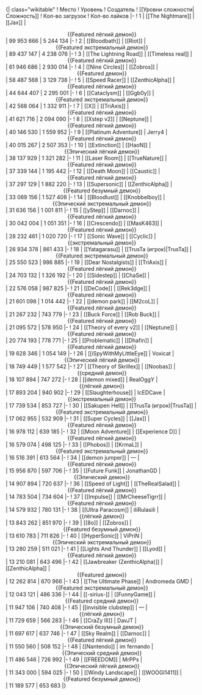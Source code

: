 {| class="wikitable"
! Место
! Уровень
! Создатель
! [[Уровни сложности|Сложность]]
! Кол-во загрузок
! Кол-во лайков
|-
! 1
| [[The Nightmare]]
| [[Jax]]
| <center>{{Featured лёгкий демон}}</center>
| 99 953 666
| 5 244 134
|-
! 2
| [[Bloodbath]]
| [[Riot]]
| <center>{{Featured экстремальный демон}}</center>
| 89 437 147
| 4 238 076
|-
! 3
| [[The Lightning Road]]
| [[Timeless real]]
| <center>{{Featured лёгкий демон}}</center>
| 61 946 686
| 2 930 014
|-
! 4
| [[Nine Circles]]
| [[Zobros]]
| <center>{{Featured демон}}</center>
| 58 487 568
| 3 129 738
|-
! 5
| [[Speed Racer]]
| [[ZenthicAlpha]]
| <center>{{Featured лёгкий демон}}</center>
| 44 644 407
| 2 295 001
|-
! 6
| [[Cataclysm]]
| [[Ggb0y]]
| <center>{{Featured экстремальный демон}}</center>
| 42 568 064
| 1 332 911
|-
! 7
| [[X]]
| [[TriAxis]]
| <center>{{Featured лёгкий демон}}</center>
| 41 621 716
| 2 094 090
|-
! 8
| [[Xstep v2]]
| [[Neptune]]
| <center>{{Featured лёгкий демон}}</center>
| 40 146 530
| 1 559 952
|-
! 9
| [[Platinum Adventure]]
| Jerry4
| <center>{{Featured лёгкий демон}}</center>
| 40 015 267
| 2 507 353
|-
! 10
| [[Extinction]]
| [[HaoN]]
| <center>{{Эпический лёгкий демон}}</center>
| 38 137 929
| 1 321 282
|-
! 11
| [[Laser Room]]
| [[TrueNature]]
| <center>{{Featured лёгкий демон}}</center>
| 37 339 144
| 1 195 442
|-
! 12
| [[Death Moon]]
| [[Caustic]]
| <center>{{Featured лёгкий демон}}</center>
| 37 297 129
| 1 882 220
|-
! 13
| [[Supersonic]]
| [[ZenthicAlpha]]
| <center>{{Featured безумный демон}}</center>
| 33 069 156
| 1 527 408
|-
! 14
| [[Bloodlust]]
| [[Knobbelboy]]
| <center>{{Эпический экстремальный демон}}</center>
| 31 636 156
| 1 001 811
|-
! 15
| [[yStep]]
| [[Darnoc]]
| <center>{{Featured лёгкий демон}}</center>
| 30 042 004
| 1 051 351
|-
! 16
| [[Crescendo]]
| [[MasK463]]
| <center>{{Featured лёгкий демон}}</center>
| 28 232 461
| 1 020 720
|-
! 17
| [[Sonic Wave]]
| [[Cyclic]]
| <center>{{экстремальный демон}}</center>
| 26 934 378
| 861 433
|-
! 18
| [[Yatagarasu]]
| [[TrusTa (игрок)|TrusTa]]
| <center>{{Featured экстремальный демон}}</center>
| 25 550 523
| 986 885
|-
! 19
| [[Dear Nostalgists]]
| [[TriAxis]]
| <center>{{Featured лёгкий демон}}</center>
| 24 703 132
| 1 326 192
|-
! 20
| [[Sidestep]]
| [[ChaSe]]
| <center>{{Featured лёгкий демон}}</center>
| 22 576 058
| 987 825
|-
! 21
| [[DeCode]]
| [[Rek3dge]]
| <center>{{Featured лёгкий демон}}</center>
| 21 601 098
| 1 014 442
|-
! 22
| [[demon park]]
| [[M2coL]]
| <center>{{Featured лёгкий демон}}</center>
| 21 267 232
| 743 779
|-
! 23
| [[Buck Force]]
| [[Rob Buck]]
| <center>{{Featured лёгкий демон}}</center>
| 21 095 572
| 578 950
|-
! 24
| [[Theory of every v2]]
| [[Neptune]]
| <center>{{Featured лёгкий демон}}</center>
| 20 774 193
| 778 771
|-
! 25
| [[Problematic]]
| [[Dhafin]]
| <center>{{Featured лёгкий демон}}</center>
| 19 628 346
| 1 054 149
|-
! 26
| [[iSpyWithMyLittleEye]]
| Voxicat
| <center>{{Эпический лёгкий демон}}</center>
| 18 749 449
| 1 577 542
|-
! 27
| [[Theory of Skrillex]]
| [[Noobas]]
| <center>{{средний демон}}</center>
| 18 107 894
| 747 272
|-
! 28
| [[demon mixed]]
| RealOggY
| <center>{{лёгкий демон}}</center>
| 17 893 204
| 940 902
|-
! 29
| [[Slaughterhouse]]
| IcEDCave
| <center>{{экстремальный демон}}</center>
| 17 739 534
| 853 727
|-
! 30
| [[Sakupen Hell]]
| [[TrusTa (игрок)|TrusTa]]
| <center>{{Featured экстремальный демон}}</center>
| 17 062 955
| 532 909
|-
! 31
| [[Super Cycles]]
| [[Jax]]
| <center>{{Featured лёгкий демон}}</center>
| 16 978 112
| 639 185
|-
! 32
| [[Moon Adventure]]
| [[Experience D]]
| <center>{{Featured лёгкий демон}}</center>
| 16 579 074
| 498 125
|-
! 33
| [[Phobos]]
| [[KrmaL]]
| <center>{{Featured экстремальный демон}}</center>
| 16 516 391
| 613 564
|-
! 34
| [[demon jumper]]
| —
| <center>{{Featured лёгкий демон}}</center>
| 15 956 870
| 597 706
|-
! 35
| [[Future Funk]]
| JonathanGD
| <center>{{Эпический демон}}</center>
| 14 907 894
| 720 637
|-
! 36
| [[Speed of Light]]
| [[TheRealSalad]]
| <center>{{Featured лёгкий демон}}</center>
| 14 783 504
| 734 604
|-
! 37
| [[Impulse]]
| [[MrCheeseTigrr]]
| <center>{{Featured лёгкий демон}}</center>
| 14 579 932
| 780 131
|-
! 38
| [[Ultra Paracosm]]
| iIiRulasiIi
| <center>{{лёгкий демон}}</center>
| 13 843 262
| 851 970
|-
! 39
| [[8o]]
| [[Zobros]]
| <center>{{Featured безумный демон}}</center>
| 13 610 783
| 711 826
|-
! 40
| [[HyperSonic]]
| ViPriN
| <center>{{Эпический экстремальный демон}}</center>
| 13 280 259
| 511 021
|-
! 41
| [[Lights And Thunder]]
| [[Lyod]]
| <center>{{Featured лёгкий демон}}</center>
| 13 210 081
| 643 496
|-
! 42
| [[Jawbreaker (ZenthicAlpha)]]
| [[ZenthicAlpha]]
| <center>{{Featured демон}}</center>
| 12 262 814
| 670 966
|-
! 43
| [[The Ultimate Phase]]
| Andromeda GMD
| <center>{{Featured экстремальный демон}}</center>
| 12 043 121
| 486 336
|-
! 44
| [[-sirius-]]
| [[FunnyGame]]
| <center>{{Featured средний демон}}</center>
| 11 947 106
| 740 408
|-
! 45
| [[invisible clubstep]]
| —
| <center>{{лёгкий демон}}</center>
| 11 729 659
| 566 283
|-
! 46
| [[CraZy III]]
| DavJT
| <center>{{Эпический безумный демон}}</center>
| 11 697 617
| 637 746
|-
! 47
| [[Sky Realm]]
| [[Darnoc]]
| <center>{{Featured лёгкий демон}}</center>
| 11 550 560
| 508 152
|-
! 48
| [[Nantendo]]
| im fernando
| <center>{{Эпический средний демон}}</center>
| 11 486 546
| 726 992
|-
! 49
| [[FREEDOM]]
| MrPPs
| <center>{{Эпический лёгкий демон}}</center>
| 11 343 000
| 594 025
|-
! 50
| [[Windy Landscape]]
| [[WOOGI1411]]
| <center>{{Featured безумный демон}}</center>
| 11 189 577
| 653 683
|}